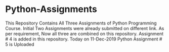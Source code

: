# Python-Assignments
This Repository Contains All Three Assignments of Python Programming Course.
Initial Two Assignments were already submitted on different link.
As per requirement, Now all three are combined on this repository.
Assignment # 4 is added in this repository.
Today on 11-Dec-2019 Python Assignment # 5 is Uploaded
